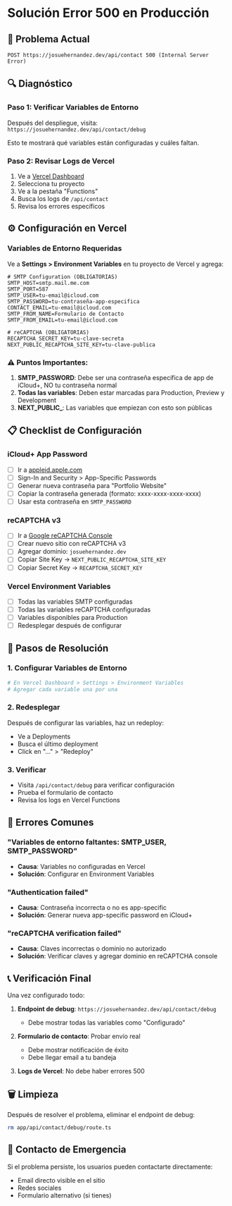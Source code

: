 # Solución Error 500 en Producción

## 🚨 Problema Actual
```
POST https://josuehernandez.dev/api/contact 500 (Internal Server Error)
```

## 🔍 Diagnóstico

### Paso 1: Verificar Variables de Entorno
Después del despliegue, visita: `https://josuehernandez.dev/api/contact/debug`

Esto te mostrará qué variables están configuradas y cuáles faltan.

### Paso 2: Revisar Logs de Vercel
1. Ve a [Vercel Dashboard](https://vercel.com/dashboard)
2. Selecciona tu proyecto
3. Ve a la pestaña "Functions"
4. Busca los logs de `/api/contact`
5. Revisa los errores específicos

## ⚙️ Configuración en Vercel

### Variables de Entorno Requeridas

Ve a **Settings > Environment Variables** en tu proyecto de Vercel y agrega:

```env
# SMTP Configuration (OBLIGATORIAS)
SMTP_HOST=smtp.mail.me.com
SMTP_PORT=587
SMTP_USER=tu-email@icloud.com
SMTP_PASSWORD=tu-contraseña-app-especifica
CONTACT_EMAIL=tu-email@icloud.com
SMTP_FROM_NAME=Formulario de Contacto
SMTP_FROM_EMAIL=tu-email@icloud.com

# reCAPTCHA (OBLIGATORIAS)
RECAPTCHA_SECRET_KEY=tu-clave-secreta
NEXT_PUBLIC_RECAPTCHA_SITE_KEY=tu-clave-publica
```

### ⚠️ Puntos Importantes:

1. **SMTP_PASSWORD**: Debe ser una contraseña específica de app de iCloud+, NO tu contraseña normal
2. **Todas las variables**: Deben estar marcadas para Production, Preview y Development
3. **NEXT_PUBLIC_**: Las variables que empiezan con esto son públicas

## 📋 Checklist de Configuración

### iCloud+ App Password
- [ ] Ir a [appleid.apple.com](https://appleid.apple.com)
- [ ] Sign-In and Security > App-Specific Passwords
- [ ] Generar nueva contraseña para "Portfolio Website"
- [ ] Copiar la contraseña generada (formato: xxxx-xxxx-xxxx-xxxx)
- [ ] Usar esta contraseña en `SMTP_PASSWORD`

### reCAPTCHA v3
- [ ] Ir a [Google reCAPTCHA Console](https://www.google.com/recaptcha/admin)
- [ ] Crear nuevo sitio con reCAPTCHA v3
- [ ] Agregar dominio: `josuehernandez.dev`
- [ ] Copiar Site Key → `NEXT_PUBLIC_RECAPTCHA_SITE_KEY`
- [ ] Copiar Secret Key → `RECAPTCHA_SECRET_KEY`

### Vercel Environment Variables
- [ ] Todas las variables SMTP configuradas
- [ ] Todas las variables reCAPTCHA configuradas
- [ ] Variables disponibles para Production
- [ ] Redesplegar después de configurar

## 🔧 Pasos de Resolución

### 1. Configurar Variables de Entorno
```bash
# En Vercel Dashboard > Settings > Environment Variables
# Agregar cada variable una por una
```

### 2. Redesplegar
Después de configurar las variables, haz un redeploy:
- Ve a Deployments
- Busca el último deployment
- Click en "..." > "Redeploy"

### 3. Verificar
- Visita `/api/contact/debug` para verificar configuración
- Prueba el formulario de contacto
- Revisa los logs en Vercel Functions

## 🐛 Errores Comunes

### "Variables de entorno faltantes: SMTP_USER, SMTP_PASSWORD"
- **Causa**: Variables no configuradas en Vercel
- **Solución**: Configurar en Environment Variables

### "Authentication failed"
- **Causa**: Contraseña incorrecta o no es app-specific
- **Solución**: Generar nueva app-specific password en iCloud+

### "reCAPTCHA verification failed"
- **Causa**: Claves incorrectas o dominio no autorizado
- **Solución**: Verificar claves y agregar dominio en reCAPTCHA console

## 📞 Verificación Final

Una vez configurado todo:

1. **Endpoint de debug**: `https://josuehernandez.dev/api/contact/debug`
   - Debe mostrar todas las variables como "Configurado"

2. **Formulario de contacto**: Probar envío real
   - Debe mostrar notificación de éxito
   - Debe llegar email a tu bandeja

3. **Logs de Vercel**: No debe haber errores 500

## 🗑️ Limpieza

Después de resolver el problema, eliminar el endpoint de debug:
```bash
rm app/api/contact/debug/route.ts
```

## 📧 Contacto de Emergencia

Si el problema persiste, los usuarios pueden contactarte directamente:
- Email directo visible en el sitio
- Redes sociales
- Formulario alternativo (si tienes) 